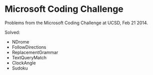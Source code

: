 Microsoft Coding Challenge
==========================

Problems from the Microsoft Coding Challenge at UCSD, Feb 21 2014.

Solved:

- NDrome
- FollowDirections
- ReplacementGrammar
- TextQueryMatch
- ClockAngle
- Sudoku
